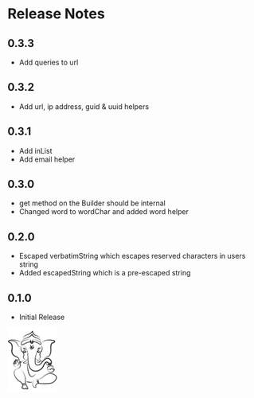 Release Notes
=============

## 0.3.3
* Add queries to url

## 0.3.2
* Add url, ip address, guid & uuid helpers

## 0.3.1
* Add inList
* Add email helper 

## 0.3.0
* get method on the Builder should be internal
* Changed word to wordChar and added word helper

## 0.2.0
* Escaped verbatimString which escapes reserved characters in users string
* Added escapedString which is a pre-escaped string

## 0.1.0
* Initial Release

<img src="./ganapati.png" width="100" />
